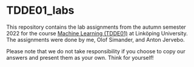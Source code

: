 # TDDE01_labs

This repository contains the lab assignments from the autumn semester 2022 for the course [Machine Learning (TDDE01)](https://studieinfo.liu.se/en/kurs/TDDE01/ht-2022) at Linköping University.
The assignments were done by me, Olof Simander, and Anton Jervebo.

Please note that we do not take responsibility if you choose to copy our answers and present them as your own. Think for yourself!
